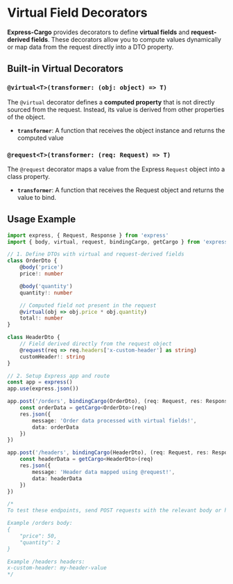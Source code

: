 # Virtual Field Decorators

**Express-Cargo** provides decorators to define **virtual fields** and **request-derived fields**. These decorators allow you to compute values dynamically or map data from the request directly into a DTO property.

## Built-in Virtual Decorators

### `@virtual<T>(transformer: (obj: object) => T)`

The `@virtual` decorator defines a **computed property** that is not directly sourced from the request. Instead, its value is derived from other properties of the object.

- **`transformer`**: A function that receives the object instance and returns the computed value

### `@request<T>(transformer: (req: Request) => T)`

The `@request` decorator maps a value from the Express `Request` object into a class property.

- **`transformer`**: A function that receives the Request object and returns the value to bind.

## Usage Example

```typescript
import express, { Request, Response } from 'express'
import { body, virtual, request, bindingCargo, getCargo } from 'express-cargo'

// 1. Define DTOs with virtual and request-derived fields
class OrderDto {
    @body('price')
    price!: number

    @body('quantity')
    quantity!: number

    // Computed field not present in the request
    @virtual(obj => obj.price * obj.quantity)
    total!: number
}

class HeaderDto {
    // Field derived directly from the request object
    @request(req => req.headers['x-custom-header'] as string)
    customHeader!: string
}

// 2. Setup Express app and route
const app = express()
app.use(express.json())

app.post('/orders', bindingCargo(OrderDto), (req: Request, res: Response) => {
    const orderData = getCargo<OrderDto>(req)
    res.json({
        message: 'Order data processed with virtual fields!',
        data: orderData
    })
})

app.post('/headers', bindingCargo(HeaderDto), (req: Request, res: Response) => {
    const headerData = getCargo<HeaderDto>(req)
    res.json({
        message: 'Header data mapped using @request!',
        data: headerData
    })
})

/*
To test these endpoints, send POST requests with the relevant body or headers:

Example /orders body:
{
    "price": 50,
    "quantity": 2
}

Example /headers headers:
x-custom-header: my-header-value
*/
```
